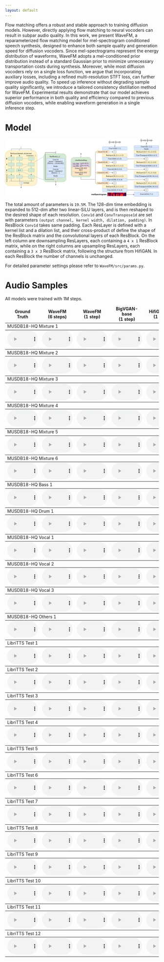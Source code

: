 ```yaml
---
layout: default
---
```


Flow matching offers a robust and stable approach to training diffusion models. However, directly applying flow matching to neural vocoders can result in subpar audio quality. In this work, we present WaveFM, a reparameterized flow matching model for mel-spectrogram conditioned speech synthesis, designed to enhance both sample quality and generation speed for diffusion vocoders. Since mel-spectrograms represent the energy distribution of waveforms, WaveFM adopts a mel-conditioned prior distribution instead of a standard Gaussian prior to minimize unnecessary transportation costs during synthesis. Moreover, while most diffusion vocoders rely on a single loss function, we argue that incorporating auxiliary losses, including a refined multi-resolution STFT loss, can further improve audio quality. To speed up inference without degrading sample quality significantly, we introduce a tailored consistency distillation method for WaveFM. Experimental results demonstrate that our model achieves superior performance in both quality and efficiency compared to previous diffusion vocoders, while enabling waveform generation in a single inference step.

# Model

![Model](./model.png)

The total amount of parameters is `19.5M`. The 128-dim time embedding is expanded to 512-dim after two linear-SiLU layers, and is then reshaped to the desired shape of each resolution. `Conv1d` and `ConvTranspose1d` are set with parameters `(output channel, kernel width, dilation, padding)`. In ResBlock `Conv1d` takes same padding. Each ResLayer is defined with a kernel list and a dilation list, and their cross-product of define the shape of the ResBlock matrix and the convolutional layers of each ResBlock. On the left column are downsampling ResLayers, each containing a `4 x 1` ResBlock matrix, while on the right columns are upsampling ResLayers, each containing a `3 x 3` ResBlock matrix, following the structure from HifiGAN. In each ResBlock the number of channels is unchanged.

For detailed parameter settings please refer to `WaveFM/src/params.py`.

# Audio Samples
 All models were trained with 1M steps. 
<table><thead><tr><td align="center"><b>Ground</b><br><b>Truth</b></td>
<td align="center"><b>WaveFM</b><br><b>(6 steps)</b></td>
<td align="center"><b>WaveFM</b><br><b>(1 step)</b></td>
<td align="center"><b>BigVGAN-base</b><br><b>(1 step)</b></td>
<td align="center"><b>HifiGAN-V1</b><br><b>(1 step)</b></td>
<td align="center"><b>DiffWave</b><br><b>(6 steps)</b></td>
<td align="center"><b>PriorGrad</b><br><b>(6 steps)</b></td>
<td align="center"><b>FreGrad</b><br><b>(6 steps)</b></td>
<td align="center"><b>FastDiff</b><br><b>(6 steps)</b></td></tr></thead><tbody>
<tbody><tr><td colspan="9">MUSDB18-HQ Mixture 1</td></tr></tbody><tbody><tr>
<td align="center"><audio id="player" controls="" style="width:100px;" preload="auto"><source src="audio\Ground_Truth\Actions_-_South_Of_The_Water.wav"></audio></td>
<td align="center"><audio id="player" controls="" style="width:100px;" preload="auto"><source src="audio\WaveFM_(6_steps)\Actions_-_South_Of_The_Water.wav"></audio></td>
<td align="center"><audio id="player" controls="" style="width:100px;" preload="auto"><source src="audio\WaveFM_(1_step)\Actions_-_South_Of_The_Water.wav"></audio></td>
<td align="center"><audio id="player" controls="" style="width:100px;" preload="auto"><source src="audio\BigVGAN-base_(1_step)\Actions_-_South_Of_The_Water.wav"></audio></td>
<td align="center"><audio id="player" controls="" style="width:100px;" preload="auto"><source src="audio\HifiGAN-V1_(1_step)\Actions_-_South_Of_The_Water.wav"></audio></td>
<td align="center"><audio id="player" controls="" style="width:100px;" preload="auto"><source src="audio\DiffWave_(6_steps)\Actions_-_South_Of_The_Water.wav"></audio></td>
<td align="center"><audio id="player" controls="" style="width:100px;" preload="auto"><source src="audio\PriorGrad_(6_steps)\Actions_-_South_Of_The_Water.wav"></audio></td>
<td align="center"><audio id="player" controls="" style="width:100px;" preload="auto"><source src="audio\FreGrad_(6_steps)\Actions_-_South_Of_The_Water.wav"></audio></td>
<td align="center"><audio id="player" controls="" style="width:100px;" preload="auto"><source src="audio\FastDiff_(6_steps)\Actions_-_South_Of_The_Water.wav"></audio></td>
</tr></tbody><tbody><tr><td colspan="9">MUSDB18-HQ Mixture 2</td></tr></tbody><tbody><tr>
<td align="center"><audio id="player" controls="" style="width:100px;" preload="auto"><source src="audio\Ground_Truth\Enda_Reilly_-_Cur_An_Long_Ag_Seol.wav"></audio></td>
<td align="center"><audio id="player" controls="" style="width:100px;" preload="auto"><source src="audio\WaveFM_(6_steps)\Enda_Reilly_-_Cur_An_Long_Ag_Seol.wav"></audio></td>
<td align="center"><audio id="player" controls="" style="width:100px;" preload="auto"><source src="audio\WaveFM_(1_step)\Enda_Reilly_-_Cur_An_Long_Ag_Seol.wav"></audio></td>
<td align="center"><audio id="player" controls="" style="width:100px;" preload="auto"><source src="audio\BigVGAN-base_(1_step)\Enda_Reilly_-_Cur_An_Long_Ag_Seol.wav"></audio></td>
<td align="center"><audio id="player" controls="" style="width:100px;" preload="auto"><source src="audio\HifiGAN-V1_(1_step)\Enda_Reilly_-_Cur_An_Long_Ag_Seol.wav"></audio></td>
<td align="center"><audio id="player" controls="" style="width:100px;" preload="auto"><source src="audio\DiffWave_(6_steps)\Enda_Reilly_-_Cur_An_Long_Ag_Seol.wav"></audio></td>
<td align="center"><audio id="player" controls="" style="width:100px;" preload="auto"><source src="audio\PriorGrad_(6_steps)\Enda_Reilly_-_Cur_An_Long_Ag_Seol.wav"></audio></td>
<td align="center"><audio id="player" controls="" style="width:100px;" preload="auto"><source src="audio\FreGrad_(6_steps)\Enda_Reilly_-_Cur_An_Long_Ag_Seol.wav"></audio></td>
<td align="center"><audio id="player" controls="" style="width:100px;" preload="auto"><source src="audio\FastDiff_(6_steps)\Enda_Reilly_-_Cur_An_Long_Ag_Seol.wav"></audio></td>
</tr></tbody><tbody><tr><td colspan="9">MUSDB18-HQ Mixture 3</td></tr></tbody><tbody><tr>
<td align="center"><audio id="player" controls="" style="width:100px;" preload="auto"><source src="audio\Ground_Truth\James_May_-_If_You_Say.wav"></audio></td>
<td align="center"><audio id="player" controls="" style="width:100px;" preload="auto"><source src="audio\WaveFM_(6_steps)\James_May_-_If_You_Say.wav"></audio></td>
<td align="center"><audio id="player" controls="" style="width:100px;" preload="auto"><source src="audio\WaveFM_(1_step)\James_May_-_If_You_Say.wav"></audio></td>
<td align="center"><audio id="player" controls="" style="width:100px;" preload="auto"><source src="audio\BigVGAN-base_(1_step)\James_May_-_If_You_Say.wav"></audio></td>
<td align="center"><audio id="player" controls="" style="width:100px;" preload="auto"><source src="audio\HifiGAN-V1_(1_step)\James_May_-_If_You_Say.wav"></audio></td>
<td align="center"><audio id="player" controls="" style="width:100px;" preload="auto"><source src="audio\DiffWave_(6_steps)\James_May_-_If_You_Say.wav"></audio></td>
<td align="center"><audio id="player" controls="" style="width:100px;" preload="auto"><source src="audio\PriorGrad_(6_steps)\James_May_-_If_You_Say.wav"></audio></td>
<td align="center"><audio id="player" controls="" style="width:100px;" preload="auto"><source src="audio\FreGrad_(6_steps)\James_May_-_If_You_Say.wav"></audio></td>
<td align="center"><audio id="player" controls="" style="width:100px;" preload="auto"><source src="audio\FastDiff_(6_steps)\James_May_-_If_You_Say.wav"></audio></td>
</tr></tbody><tbody><tr><td colspan="9">MUSDB18-HQ Mixture 4</td></tr></tbody><tbody><tr>
<td align="center"><audio id="player" controls="" style="width:100px;" preload="auto"><source src="audio\Ground_Truth\Mu_-_Too_Bright.wav"></audio></td>
<td align="center"><audio id="player" controls="" style="width:100px;" preload="auto"><source src="audio\WaveFM_(6_steps)\Mu_-_Too_Bright.wav"></audio></td>
<td align="center"><audio id="player" controls="" style="width:100px;" preload="auto"><source src="audio\WaveFM_(1_step)\Mu_-_Too_Bright.wav"></audio></td>
<td align="center"><audio id="player" controls="" style="width:100px;" preload="auto"><source src="audio\BigVGAN-base_(1_step)\Mu_-_Too_Bright.wav"></audio></td>
<td align="center"><audio id="player" controls="" style="width:100px;" preload="auto"><source src="audio\HifiGAN-V1_(1_step)\Mu_-_Too_Bright.wav"></audio></td>
<td align="center"><audio id="player" controls="" style="width:100px;" preload="auto"><source src="audio\DiffWave_(6_steps)\Mu_-_Too_Bright.wav"></audio></td>
<td align="center"><audio id="player" controls="" style="width:100px;" preload="auto"><source src="audio\PriorGrad_(6_steps)\Mu_-_Too_Bright.wav"></audio></td>
<td align="center"><audio id="player" controls="" style="width:100px;" preload="auto"><source src="audio\FreGrad_(6_steps)\Mu_-_Too_Bright.wav"></audio></td>
<td align="center"><audio id="player" controls="" style="width:100px;" preload="auto"><source src="audio\FastDiff_(6_steps)\Mu_-_Too_Bright.wav"></audio></td>
</tr></tbody><tbody><tr><td colspan="9">MUSDB18-HQ Mixture 5</td></tr></tbody><tbody><tr>
<td align="center"><audio id="player" controls="" style="width:100px;" preload="auto"><source src="audio\Ground_Truth\Skelpolu_-_Resurrection.wav"></audio></td>
<td align="center"><audio id="player" controls="" style="width:100px;" preload="auto"><source src="audio\WaveFM_(6_steps)\Skelpolu_-_Resurrection.wav"></audio></td>
<td align="center"><audio id="player" controls="" style="width:100px;" preload="auto"><source src="audio\WaveFM_(1_step)\Skelpolu_-_Resurrection.wav"></audio></td>
<td align="center"><audio id="player" controls="" style="width:100px;" preload="auto"><source src="audio\BigVGAN-base_(1_step)\Skelpolu_-_Resurrection.wav"></audio></td>
<td align="center"><audio id="player" controls="" style="width:100px;" preload="auto"><source src="audio\HifiGAN-V1_(1_step)\Skelpolu_-_Resurrection.wav"></audio></td>
<td align="center"><audio id="player" controls="" style="width:100px;" preload="auto"><source src="audio\DiffWave_(6_steps)\Skelpolu_-_Resurrection.wav"></audio></td>
<td align="center"><audio id="player" controls="" style="width:100px;" preload="auto"><source src="audio\PriorGrad_(6_steps)\Skelpolu_-_Resurrection.wav"></audio></td>
<td align="center"><audio id="player" controls="" style="width:100px;" preload="auto"><source src="audio\FreGrad_(6_steps)\Skelpolu_-_Resurrection.wav"></audio></td>
<td align="center"><audio id="player" controls="" style="width:100px;" preload="auto"><source src="audio\FastDiff_(6_steps)\Skelpolu_-_Resurrection.wav"></audio></td>
</tr></tbody><tbody><tr><td colspan="9">MUSDB18-HQ Mixture 6</td></tr></tbody><tbody><tr>
<td align="center"><audio id="player" controls="" style="width:100px;" preload="auto"><source src="audio\Ground_Truth\Young_Griffo_-_Facade.wav"></audio></td>
<td align="center"><audio id="player" controls="" style="width:100px;" preload="auto"><source src="audio\WaveFM_(6_steps)\Young_Griffo_-_Facade.wav"></audio></td>
<td align="center"><audio id="player" controls="" style="width:100px;" preload="auto"><source src="audio\WaveFM_(1_step)\Young_Griffo_-_Facade.wav"></audio></td>
<td align="center"><audio id="player" controls="" style="width:100px;" preload="auto"><source src="audio\BigVGAN-base_(1_step)\Young_Griffo_-_Facade.wav"></audio></td>
<td align="center"><audio id="player" controls="" style="width:100px;" preload="auto"><source src="audio\HifiGAN-V1_(1_step)\Young_Griffo_-_Facade.wav"></audio></td>
<td align="center"><audio id="player" controls="" style="width:100px;" preload="auto"><source src="audio\DiffWave_(6_steps)\Young_Griffo_-_Facade.wav"></audio></td>
<td align="center"><audio id="player" controls="" style="width:100px;" preload="auto"><source src="audio\PriorGrad_(6_steps)\Young_Griffo_-_Facade.wav"></audio></td>
<td align="center"><audio id="player" controls="" style="width:100px;" preload="auto"><source src="audio\FreGrad_(6_steps)\Young_Griffo_-_Facade.wav"></audio></td>
<td align="center"><audio id="player" controls="" style="width:100px;" preload="auto"><source src="audio\FastDiff_(6_steps)\Young_Griffo_-_Facade.wav"></audio></td>
</tr></tbody><tbody><tr><td colspan="9">MUSDB18-HQ Bass 1</td></tr></tbody><tbody><tr>
<td align="center"><audio id="player" controls="" style="width:100px;" preload="auto"><source src="audio\Ground_Truth\Actions_-_Devil's_Words.wav"></audio></td>
<td align="center"><audio id="player" controls="" style="width:100px;" preload="auto"><source src="audio\WaveFM_(6_steps)\Actions_-_Devil's_Words.wav"></audio></td>
<td align="center"><audio id="player" controls="" style="width:100px;" preload="auto"><source src="audio\WaveFM_(1_step)\Actions_-_Devil's_Words.wav"></audio></td>
<td align="center"><audio id="player" controls="" style="width:100px;" preload="auto"><source src="audio\BigVGAN-base_(1_step)\Actions_-_Devil's_Words.wav"></audio></td>
<td align="center"><audio id="player" controls="" style="width:100px;" preload="auto"><source src="audio\HifiGAN-V1_(1_step)\Actions_-_Devil's_Words.wav"></audio></td>
<td align="center"><audio id="player" controls="" style="width:100px;" preload="auto"><source src="audio\DiffWave_(6_steps)\Actions_-_Devil's_Words.wav"></audio></td>
<td align="center"><audio id="player" controls="" style="width:100px;" preload="auto"><source src="audio\PriorGrad_(6_steps)\Actions_-_Devil's_Words.wav"></audio></td>
<td align="center"><audio id="player" controls="" style="width:100px;" preload="auto"><source src="audio\FreGrad_(6_steps)\Actions_-_Devil's_Words.wav"></audio></td>
<td align="center"><audio id="player" controls="" style="width:100px;" preload="auto"><source src="audio\FastDiff_(6_steps)\Actions_-_Devil's_Words.wav"></audio></td>
</tr></tbody><tbody><tr><td colspan="9">MUSDB18-HQ Drum 1</td></tr></tbody><tbody><tr>
<td align="center"><audio id="player" controls="" style="width:100px;" preload="auto"><source src="audio\Ground_Truth\Leaf_-_Summerghost.wav"></audio></td>
<td align="center"><audio id="player" controls="" style="width:100px;" preload="auto"><source src="audio\WaveFM_(6_steps)\Leaf_-_Summerghost.wav"></audio></td>
<td align="center"><audio id="player" controls="" style="width:100px;" preload="auto"><source src="audio\WaveFM_(1_step)\Leaf_-_Summerghost.wav"></audio></td>
<td align="center"><audio id="player" controls="" style="width:100px;" preload="auto"><source src="audio\BigVGAN-base_(1_step)\Leaf_-_Summerghost.wav"></audio></td>
<td align="center"><audio id="player" controls="" style="width:100px;" preload="auto"><source src="audio\HifiGAN-V1_(1_step)\Leaf_-_Summerghost.wav"></audio></td>
<td align="center"><audio id="player" controls="" style="width:100px;" preload="auto"><source src="audio\DiffWave_(6_steps)\Leaf_-_Summerghost.wav"></audio></td>
<td align="center"><audio id="player" controls="" style="width:100px;" preload="auto"><source src="audio\PriorGrad_(6_steps)\Leaf_-_Summerghost.wav"></audio></td>
<td align="center"><audio id="player" controls="" style="width:100px;" preload="auto"><source src="audio\FreGrad_(6_steps)\Leaf_-_Summerghost.wav"></audio></td>
<td align="center"><audio id="player" controls="" style="width:100px;" preload="auto"><source src="audio\FastDiff_(6_steps)\Leaf_-_Summerghost.wav"></audio></td>
</tr></tbody><tbody><tr><td colspan="9">MUSDB18-HQ Vocal 1</td></tr></tbody><tbody><tr>
<td align="center"><audio id="player" controls="" style="width:100px;" preload="auto"><source src="audio\Ground_Truth\Flags_-_54.wav"></audio></td>
<td align="center"><audio id="player" controls="" style="width:100px;" preload="auto"><source src="audio\WaveFM_(6_steps)\Flags_-_54.wav"></audio></td>
<td align="center"><audio id="player" controls="" style="width:100px;" preload="auto"><source src="audio\WaveFM_(1_step)\Flags_-_54.wav"></audio></td>
<td align="center"><audio id="player" controls="" style="width:100px;" preload="auto"><source src="audio\BigVGAN-base_(1_step)\Flags_-_54.wav"></audio></td>
<td align="center"><audio id="player" controls="" style="width:100px;" preload="auto"><source src="audio\HifiGAN-V1_(1_step)\Flags_-_54.wav"></audio></td>
<td align="center"><audio id="player" controls="" style="width:100px;" preload="auto"><source src="audio\DiffWave_(6_steps)\Flags_-_54.wav"></audio></td>
<td align="center"><audio id="player" controls="" style="width:100px;" preload="auto"><source src="audio\PriorGrad_(6_steps)\Flags_-_54.wav"></audio></td>
<td align="center"><audio id="player" controls="" style="width:100px;" preload="auto"><source src="audio\FreGrad_(6_steps)\Flags_-_54.wav"></audio></td>
<td align="center"><audio id="player" controls="" style="width:100px;" preload="auto"><source src="audio\FastDiff_(6_steps)\Flags_-_54.wav"></audio></td>
</tr></tbody><tbody><tr><td colspan="9">MUSDB18-HQ Vocal 2</td></tr></tbody><tbody><tr>
<td align="center"><audio id="player" controls="" style="width:100px;" preload="auto"><source src="audio\Ground_Truth\The_Wrong'Uns_-_Rothko.wav"></audio></td>
<td align="center"><audio id="player" controls="" style="width:100px;" preload="auto"><source src="audio\WaveFM_(6_steps)\The_Wrong'Uns_-_Rothko.wav"></audio></td>
<td align="center"><audio id="player" controls="" style="width:100px;" preload="auto"><source src="audio\WaveFM_(1_step)\The_Wrong'Uns_-_Rothko.wav"></audio></td>
<td align="center"><audio id="player" controls="" style="width:100px;" preload="auto"><source src="audio\BigVGAN-base_(1_step)\The_Wrong'Uns_-_Rothko.wav"></audio></td>
<td align="center"><audio id="player" controls="" style="width:100px;" preload="auto"><source src="audio\HifiGAN-V1_(1_step)\The_Wrong'Uns_-_Rothko.wav"></audio></td>
<td align="center"><audio id="player" controls="" style="width:100px;" preload="auto"><source src="audio\DiffWave_(6_steps)\The_Wrong'Uns_-_Rothko.wav"></audio></td>
<td align="center"><audio id="player" controls="" style="width:100px;" preload="auto"><source src="audio\PriorGrad_(6_steps)\The_Wrong'Uns_-_Rothko.wav"></audio></td>
<td align="center"><audio id="player" controls="" style="width:100px;" preload="auto"><source src="audio\FreGrad_(6_steps)\The_Wrong'Uns_-_Rothko.wav"></audio></td>
<td align="center"><audio id="player" controls="" style="width:100px;" preload="auto"><source src="audio\FastDiff_(6_steps)\The_Wrong'Uns_-_Rothko.wav"></audio></td>
</tr></tbody><tbody><tr><td colspan="9">MUSDB18-HQ Vocal 3</td></tr></tbody><tbody><tr>
<td align="center"><audio id="player" controls="" style="width:100px;" preload="auto"><source src="audio\Ground_Truth\Bill_Chudziak_-_Children_Of_No-one.wav"></audio></td>
<td align="center"><audio id="player" controls="" style="width:100px;" preload="auto"><source src="audio\WaveFM_(6_steps)\Bill_Chudziak_-_Children_Of_No-one.wav"></audio></td>
<td align="center"><audio id="player" controls="" style="width:100px;" preload="auto"><source src="audio\WaveFM_(1_step)\Bill_Chudziak_-_Children_Of_No-one.wav"></audio></td>
<td align="center"><audio id="player" controls="" style="width:100px;" preload="auto"><source src="audio\BigVGAN-base_(1_step)\Bill_Chudziak_-_Children_Of_No-one.wav"></audio></td>
<td align="center"><audio id="player" controls="" style="width:100px;" preload="auto"><source src="audio\HifiGAN-V1_(1_step)\Bill_Chudziak_-_Children_Of_No-one.wav"></audio></td>
<td align="center"><audio id="player" controls="" style="width:100px;" preload="auto"><source src="audio\DiffWave_(6_steps)\Bill_Chudziak_-_Children_Of_No-one.wav"></audio></td>
<td align="center"><audio id="player" controls="" style="width:100px;" preload="auto"><source src="audio\PriorGrad_(6_steps)\Bill_Chudziak_-_Children_Of_No-one.wav"></audio></td>
<td align="center"><audio id="player" controls="" style="width:100px;" preload="auto"><source src="audio\FreGrad_(6_steps)\Bill_Chudziak_-_Children_Of_No-one.wav"></audio></td>
<td align="center"><audio id="player" controls="" style="width:100px;" preload="auto"><source src="audio\FastDiff_(6_steps)\Bill_Chudziak_-_Children_Of_No-one.wav"></audio></td>
</tr></tbody><tbody><tr><td colspan="9">MUSDB18-HQ Others 1</td></tr></tbody><tbody><tr>
<td align="center"><audio id="player" controls="" style="width:100px;" preload="auto"><source src="audio\Ground_Truth\Fergessen_-_Nos_Palpitants.wav"></audio></td>
<td align="center"><audio id="player" controls="" style="width:100px;" preload="auto"><source src="audio\WaveFM_(6_steps)\Fergessen_-_Nos_Palpitants.wav"></audio></td>
<td align="center"><audio id="player" controls="" style="width:100px;" preload="auto"><source src="audio\WaveFM_(1_step)\Fergessen_-_Nos_Palpitants.wav"></audio></td>
<td align="center"><audio id="player" controls="" style="width:100px;" preload="auto"><source src="audio\BigVGAN-base_(1_step)\Fergessen_-_Nos_Palpitants.wav"></audio></td>
<td align="center"><audio id="player" controls="" style="width:100px;" preload="auto"><source src="audio\HifiGAN-V1_(1_step)\Fergessen_-_Nos_Palpitants.wav"></audio></td>
<td align="center"><audio id="player" controls="" style="width:100px;" preload="auto"><source src="audio\DiffWave_(6_steps)\Fergessen_-_Nos_Palpitants.wav"></audio></td>
<td align="center"><audio id="player" controls="" style="width:100px;" preload="auto"><source src="audio\PriorGrad_(6_steps)\Fergessen_-_Nos_Palpitants.wav"></audio></td>
<td align="center"><audio id="player" controls="" style="width:100px;" preload="auto"><source src="audio\FreGrad_(6_steps)\Fergessen_-_Nos_Palpitants.wav"></audio></td>
<td align="center"><audio id="player" controls="" style="width:100px;" preload="auto"><source src="audio\FastDiff_(6_steps)\Fergessen_-_Nos_Palpitants.wav"></audio></td>
</tr></tbody><tbody><tr><td colspan="9">LibriTTS Test 1</td></tr></tbody><tbody><tr>
<td align="center"><audio id="player" controls="" style="width:100px;" preload="auto"><source src="audio\Ground_Truth\84_121123_000015_000000.wav"></audio></td>
<td align="center"><audio id="player" controls="" style="width:100px;" preload="auto"><source src="audio\WaveFM_(6_steps)\84_121123_000015_000000.wav"></audio></td>
<td align="center"><audio id="player" controls="" style="width:100px;" preload="auto"><source src="audio\WaveFM_(1_step)\84_121123_000015_000000.wav"></audio></td>
<td align="center"><audio id="player" controls="" style="width:100px;" preload="auto"><source src="audio\BigVGAN-base_(1_step)\84_121123_000015_000000.wav"></audio></td>
<td align="center"><audio id="player" controls="" style="width:100px;" preload="auto"><source src="audio\HifiGAN-V1_(1_step)\84_121123_000015_000000.wav"></audio></td>
<td align="center"><audio id="player" controls="" style="width:100px;" preload="auto"><source src="audio\DiffWave_(6_steps)\84_121123_000015_000000.wav"></audio></td>
<td align="center"><audio id="player" controls="" style="width:100px;" preload="auto"><source src="audio\PriorGrad_(6_steps)\84_121123_000015_000000.wav"></audio></td>
<td align="center"><audio id="player" controls="" style="width:100px;" preload="auto"><source src="audio\FreGrad_(6_steps)\84_121123_000015_000000.wav"></audio></td>
<td align="center"><audio id="player" controls="" style="width:100px;" preload="auto"><source src="audio\FastDiff_(6_steps)\84_121123_000015_000000.wav"></audio></td>
</tr></tbody><tbody><tr><td colspan="9">LibriTTS Test 2</td></tr></tbody><tbody><tr>
<td align="center"><audio id="player" controls="" style="width:100px;" preload="auto"><source src="audio\Ground_Truth\1188_133604_000018_000000.wav"></audio></td>
<td align="center"><audio id="player" controls="" style="width:100px;" preload="auto"><source src="audio\WaveFM_(6_steps)\1188_133604_000018_000000.wav"></audio></td>
<td align="center"><audio id="player" controls="" style="width:100px;" preload="auto"><source src="audio\WaveFM_(1_step)\1188_133604_000018_000000.wav"></audio></td>
<td align="center"><audio id="player" controls="" style="width:100px;" preload="auto"><source src="audio\BigVGAN-base_(1_step)\1188_133604_000018_000000.wav"></audio></td>
<td align="center"><audio id="player" controls="" style="width:100px;" preload="auto"><source src="audio\HifiGAN-V1_(1_step)\1188_133604_000018_000000.wav"></audio></td>
<td align="center"><audio id="player" controls="" style="width:100px;" preload="auto"><source src="audio\DiffWave_(6_steps)\1188_133604_000018_000000.wav"></audio></td>
<td align="center"><audio id="player" controls="" style="width:100px;" preload="auto"><source src="audio\PriorGrad_(6_steps)\1188_133604_000018_000000.wav"></audio></td>
<td align="center"><audio id="player" controls="" style="width:100px;" preload="auto"><source src="audio\FreGrad_(6_steps)\1188_133604_000018_000000.wav"></audio></td>
<td align="center"><audio id="player" controls="" style="width:100px;" preload="auto"><source src="audio\FastDiff_(6_steps)\1188_133604_000018_000000.wav"></audio></td>
</tr></tbody><tbody><tr><td colspan="9">LibriTTS Test 3</td></tr></tbody><tbody><tr>
<td align="center"><audio id="player" controls="" style="width:100px;" preload="auto"><source src="audio\Ground_Truth\1272_135031_000054_000000.wav"></audio></td>
<td align="center"><audio id="player" controls="" style="width:100px;" preload="auto"><source src="audio\WaveFM_(6_steps)\1272_135031_000054_000000.wav"></audio></td>
<td align="center"><audio id="player" controls="" style="width:100px;" preload="auto"><source src="audio\WaveFM_(1_step)\1272_135031_000054_000000.wav"></audio></td>
<td align="center"><audio id="player" controls="" style="width:100px;" preload="auto"><source src="audio\BigVGAN-base_(1_step)\1272_135031_000054_000000.wav"></audio></td>
<td align="center"><audio id="player" controls="" style="width:100px;" preload="auto"><source src="audio\HifiGAN-V1_(1_step)\1272_135031_000054_000000.wav"></audio></td>
<td align="center"><audio id="player" controls="" style="width:100px;" preload="auto"><source src="audio\DiffWave_(6_steps)\1272_135031_000054_000000.wav"></audio></td>
<td align="center"><audio id="player" controls="" style="width:100px;" preload="auto"><source src="audio\PriorGrad_(6_steps)\1272_135031_000054_000000.wav"></audio></td>
<td align="center"><audio id="player" controls="" style="width:100px;" preload="auto"><source src="audio\FreGrad_(6_steps)\1272_135031_000054_000000.wav"></audio></td>
<td align="center"><audio id="player" controls="" style="width:100px;" preload="auto"><source src="audio\FastDiff_(6_steps)\1272_135031_000054_000000.wav"></audio></td>
</tr></tbody><tbody><tr><td colspan="9">LibriTTS Test 4</td></tr></tbody><tbody><tr>
<td align="center"><audio id="player" controls="" style="width:100px;" preload="auto"><source src="audio\Ground_Truth\2277_149896_000023_000001.wav"></audio></td>
<td align="center"><audio id="player" controls="" style="width:100px;" preload="auto"><source src="audio\WaveFM_(6_steps)\2277_149896_000023_000001.wav"></audio></td>
<td align="center"><audio id="player" controls="" style="width:100px;" preload="auto"><source src="audio\WaveFM_(1_step)\2277_149896_000023_000001.wav"></audio></td>
<td align="center"><audio id="player" controls="" style="width:100px;" preload="auto"><source src="audio\BigVGAN-base_(1_step)\2277_149896_000023_000001.wav"></audio></td>
<td align="center"><audio id="player" controls="" style="width:100px;" preload="auto"><source src="audio\HifiGAN-V1_(1_step)\2277_149896_000023_000001.wav"></audio></td>
<td align="center"><audio id="player" controls="" style="width:100px;" preload="auto"><source src="audio\DiffWave_(6_steps)\2277_149896_000023_000001.wav"></audio></td>
<td align="center"><audio id="player" controls="" style="width:100px;" preload="auto"><source src="audio\PriorGrad_(6_steps)\2277_149896_000023_000001.wav"></audio></td>
<td align="center"><audio id="player" controls="" style="width:100px;" preload="auto"><source src="audio\FreGrad_(6_steps)\2277_149896_000023_000001.wav"></audio></td>
<td align="center"><audio id="player" controls="" style="width:100px;" preload="auto"><source src="audio\FastDiff_(6_steps)\2277_149896_000023_000001.wav"></audio></td>
</tr></tbody><tbody><tr><td colspan="9">LibriTTS Test 5</td></tr></tbody><tbody><tr>
<td align="center"><audio id="player" controls="" style="width:100px;" preload="auto"><source src="audio\Ground_Truth\3538_163624_000015_000000.wav"></audio></td>
<td align="center"><audio id="player" controls="" style="width:100px;" preload="auto"><source src="audio\WaveFM_(6_steps)\3538_163624_000015_000000.wav"></audio></td>
<td align="center"><audio id="player" controls="" style="width:100px;" preload="auto"><source src="audio\WaveFM_(1_step)\3538_163624_000015_000000.wav"></audio></td>
<td align="center"><audio id="player" controls="" style="width:100px;" preload="auto"><source src="audio\BigVGAN-base_(1_step)\3538_163624_000015_000000.wav"></audio></td>
<td align="center"><audio id="player" controls="" style="width:100px;" preload="auto"><source src="audio\HifiGAN-V1_(1_step)\3538_163624_000015_000000.wav"></audio></td>
<td align="center"><audio id="player" controls="" style="width:100px;" preload="auto"><source src="audio\DiffWave_(6_steps)\3538_163624_000015_000000.wav"></audio></td>
<td align="center"><audio id="player" controls="" style="width:100px;" preload="auto"><source src="audio\PriorGrad_(6_steps)\3538_163624_000015_000000.wav"></audio></td>
<td align="center"><audio id="player" controls="" style="width:100px;" preload="auto"><source src="audio\FreGrad_(6_steps)\3538_163624_000015_000000.wav"></audio></td>
<td align="center"><audio id="player" controls="" style="width:100px;" preload="auto"><source src="audio\FastDiff_(6_steps)\3538_163624_000015_000000.wav"></audio></td>
</tr></tbody><tbody><tr><td colspan="9">LibriTTS Test 6</td></tr></tbody><tbody><tr>
<td align="center"><audio id="player" controls="" style="width:100px;" preload="auto"><source src="audio\Ground_Truth\3752_4944_000062_000000.wav"></audio></td>
<td align="center"><audio id="player" controls="" style="width:100px;" preload="auto"><source src="audio\WaveFM_(6_steps)\3752_4944_000062_000000.wav"></audio></td>
<td align="center"><audio id="player" controls="" style="width:100px;" preload="auto"><source src="audio\WaveFM_(1_step)\3752_4944_000062_000000.wav"></audio></td>
<td align="center"><audio id="player" controls="" style="width:100px;" preload="auto"><source src="audio\BigVGAN-base_(1_step)\3752_4944_000062_000000.wav"></audio></td>
<td align="center"><audio id="player" controls="" style="width:100px;" preload="auto"><source src="audio\HifiGAN-V1_(1_step)\3752_4944_000062_000000.wav"></audio></td>
<td align="center"><audio id="player" controls="" style="width:100px;" preload="auto"><source src="audio\DiffWave_(6_steps)\3752_4944_000062_000000.wav"></audio></td>
<td align="center"><audio id="player" controls="" style="width:100px;" preload="auto"><source src="audio\PriorGrad_(6_steps)\3752_4944_000062_000000.wav"></audio></td>
<td align="center"><audio id="player" controls="" style="width:100px;" preload="auto"><source src="audio\FreGrad_(6_steps)\3752_4944_000062_000000.wav"></audio></td>
<td align="center"><audio id="player" controls="" style="width:100px;" preload="auto"><source src="audio\FastDiff_(6_steps)\3752_4944_000062_000000.wav"></audio></td>
</tr></tbody><tbody><tr><td colspan="9">LibriTTS Test 7</td></tr></tbody><tbody><tr>
<td align="center"><audio id="player" controls="" style="width:100px;" preload="auto"><source src="audio\Ground_Truth\4294_32859_000015_000002.wav"></audio></td>
<td align="center"><audio id="player" controls="" style="width:100px;" preload="auto"><source src="audio\WaveFM_(6_steps)\4294_32859_000015_000002.wav"></audio></td>
<td align="center"><audio id="player" controls="" style="width:100px;" preload="auto"><source src="audio\WaveFM_(1_step)\4294_32859_000015_000002.wav"></audio></td>
<td align="center"><audio id="player" controls="" style="width:100px;" preload="auto"><source src="audio\BigVGAN-base_(1_step)\4294_32859_000015_000002.wav"></audio></td>
<td align="center"><audio id="player" controls="" style="width:100px;" preload="auto"><source src="audio\HifiGAN-V1_(1_step)\4294_32859_000015_000002.wav"></audio></td>
<td align="center"><audio id="player" controls="" style="width:100px;" preload="auto"><source src="audio\DiffWave_(6_steps)\4294_32859_000015_000002.wav"></audio></td>
<td align="center"><audio id="player" controls="" style="width:100px;" preload="auto"><source src="audio\PriorGrad_(6_steps)\4294_32859_000015_000002.wav"></audio></td>
<td align="center"><audio id="player" controls="" style="width:100px;" preload="auto"><source src="audio\FreGrad_(6_steps)\4294_32859_000015_000002.wav"></audio></td>
<td align="center"><audio id="player" controls="" style="width:100px;" preload="auto"><source src="audio\FastDiff_(6_steps)\4294_32859_000015_000002.wav"></audio></td>
</tr></tbody><tbody><tr><td colspan="9">LibriTTS Test 8</td></tr></tbody><tbody><tr>
<td align="center"><audio id="player" controls="" style="width:100px;" preload="auto"><source src="audio\Ground_Truth\4446_2273_000025_000000.wav"></audio></td>
<td align="center"><audio id="player" controls="" style="width:100px;" preload="auto"><source src="audio\WaveFM_(6_steps)\4446_2273_000025_000000.wav"></audio></td>
<td align="center"><audio id="player" controls="" style="width:100px;" preload="auto"><source src="audio\WaveFM_(1_step)\4446_2273_000025_000000.wav"></audio></td>
<td align="center"><audio id="player" controls="" style="width:100px;" preload="auto"><source src="audio\BigVGAN-base_(1_step)\4446_2273_000025_000000.wav"></audio></td>
<td align="center"><audio id="player" controls="" style="width:100px;" preload="auto"><source src="audio\HifiGAN-V1_(1_step)\4446_2273_000025_000000.wav"></audio></td>
<td align="center"><audio id="player" controls="" style="width:100px;" preload="auto"><source src="audio\DiffWave_(6_steps)\4446_2273_000025_000000.wav"></audio></td>
<td align="center"><audio id="player" controls="" style="width:100px;" preload="auto"><source src="audio\PriorGrad_(6_steps)\4446_2273_000025_000000.wav"></audio></td>
<td align="center"><audio id="player" controls="" style="width:100px;" preload="auto"><source src="audio\FreGrad_(6_steps)\4446_2273_000025_000000.wav"></audio></td>
<td align="center"><audio id="player" controls="" style="width:100px;" preload="auto"><source src="audio\FastDiff_(6_steps)\4446_2273_000025_000000.wav"></audio></td>
</tr></tbody><tbody><tr><td colspan="9">LibriTTS Test 9</td></tr></tbody><tbody><tr>
<td align="center"><audio id="player" controls="" style="width:100px;" preload="auto"><source src="audio\Ground_Truth\5338_284437_000037_000001.wav"></audio></td>
<td align="center"><audio id="player" controls="" style="width:100px;" preload="auto"><source src="audio\WaveFM_(6_steps)\5338_284437_000037_000001.wav"></audio></td>
<td align="center"><audio id="player" controls="" style="width:100px;" preload="auto"><source src="audio\WaveFM_(1_step)\5338_284437_000037_000001.wav"></audio></td>
<td align="center"><audio id="player" controls="" style="width:100px;" preload="auto"><source src="audio\BigVGAN-base_(1_step)\5338_284437_000037_000001.wav"></audio></td>
<td align="center"><audio id="player" controls="" style="width:100px;" preload="auto"><source src="audio\HifiGAN-V1_(1_step)\5338_284437_000037_000001.wav"></audio></td>
<td align="center"><audio id="player" controls="" style="width:100px;" preload="auto"><source src="audio\DiffWave_(6_steps)\5338_284437_000037_000001.wav"></audio></td>
<td align="center"><audio id="player" controls="" style="width:100px;" preload="auto"><source src="audio\PriorGrad_(6_steps)\5338_284437_000037_000001.wav"></audio></td>
<td align="center"><audio id="player" controls="" style="width:100px;" preload="auto"><source src="audio\FreGrad_(6_steps)\5338_284437_000037_000001.wav"></audio></td>
<td align="center"><audio id="player" controls="" style="width:100px;" preload="auto"><source src="audio\FastDiff_(6_steps)\5338_284437_000037_000001.wav"></audio></td>
</tr></tbody><tbody><tr><td colspan="9">LibriTTS Test 10</td></tr></tbody><tbody><tr>
<td align="center"><audio id="player" controls="" style="width:100px;" preload="auto"><source src="audio\Ground_Truth\5536_43358_000011_000002.wav"></audio></td>
<td align="center"><audio id="player" controls="" style="width:100px;" preload="auto"><source src="audio\WaveFM_(6_steps)\5536_43358_000011_000002.wav"></audio></td>
<td align="center"><audio id="player" controls="" style="width:100px;" preload="auto"><source src="audio\WaveFM_(1_step)\5536_43358_000011_000002.wav"></audio></td>
<td align="center"><audio id="player" controls="" style="width:100px;" preload="auto"><source src="audio\BigVGAN-base_(1_step)\5536_43358_000011_000002.wav"></audio></td>
<td align="center"><audio id="player" controls="" style="width:100px;" preload="auto"><source src="audio\HifiGAN-V1_(1_step)\5536_43358_000011_000002.wav"></audio></td>
<td align="center"><audio id="player" controls="" style="width:100px;" preload="auto"><source src="audio\DiffWave_(6_steps)\5536_43358_000011_000002.wav"></audio></td>
<td align="center"><audio id="player" controls="" style="width:100px;" preload="auto"><source src="audio\PriorGrad_(6_steps)\5536_43358_000011_000002.wav"></audio></td>
<td align="center"><audio id="player" controls="" style="width:100px;" preload="auto"><source src="audio\FreGrad_(6_steps)\5536_43358_000011_000002.wav"></audio></td>
<td align="center"><audio id="player" controls="" style="width:100px;" preload="auto"><source src="audio\FastDiff_(6_steps)\5536_43358_000011_000002.wav"></audio></td>
</tr></tbody><tbody><tr><td colspan="9">LibriTTS Test 11</td></tr></tbody><tbody><tr>
<td align="center"><audio id="player" controls="" style="width:100px;" preload="auto"><source src="audio\Ground_Truth\6241_61946_000049_000000.wav"></audio></td>
<td align="center"><audio id="player" controls="" style="width:100px;" preload="auto"><source src="audio\WaveFM_(6_steps)\6241_61946_000049_000000.wav"></audio></td>
<td align="center"><audio id="player" controls="" style="width:100px;" preload="auto"><source src="audio\WaveFM_(1_step)\6241_61946_000049_000000.wav"></audio></td>
<td align="center"><audio id="player" controls="" style="width:100px;" preload="auto"><source src="audio\BigVGAN-base_(1_step)\6241_61946_000049_000000.wav"></audio></td>
<td align="center"><audio id="player" controls="" style="width:100px;" preload="auto"><source src="audio\HifiGAN-V1_(1_step)\6241_61946_000049_000000.wav"></audio></td>
<td align="center"><audio id="player" controls="" style="width:100px;" preload="auto"><source src="audio\DiffWave_(6_steps)\6241_61946_000049_000000.wav"></audio></td>
<td align="center"><audio id="player" controls="" style="width:100px;" preload="auto"><source src="audio\PriorGrad_(6_steps)\6241_61946_000049_000000.wav"></audio></td>
<td align="center"><audio id="player" controls="" style="width:100px;" preload="auto"><source src="audio\FreGrad_(6_steps)\6241_61946_000049_000000.wav"></audio></td>
<td align="center"><audio id="player" controls="" style="width:100px;" preload="auto"><source src="audio\FastDiff_(6_steps)\6241_61946_000049_000000.wav"></audio></td>
</tr></tbody><tbody><tr><td colspan="9">LibriTTS Test 12</td></tr></tbody><tbody><tr>
<td align="center"><audio id="player" controls="" style="width:100px;" preload="auto"><source src="audio\Ground_Truth\7850_73752_000010_000000.wav"></audio></td>
<td align="center"><audio id="player" controls="" style="width:100px;" preload="auto"><source src="audio\WaveFM_(6_steps)\7850_73752_000010_000000.wav"></audio></td>
<td align="center"><audio id="player" controls="" style="width:100px;" preload="auto"><source src="audio\WaveFM_(1_step)\7850_73752_000010_000000.wav"></audio></td>
<td align="center"><audio id="player" controls="" style="width:100px;" preload="auto"><source src="audio\BigVGAN-base_(1_step)\7850_73752_000010_000000.wav"></audio></td>
<td align="center"><audio id="player" controls="" style="width:100px;" preload="auto"><source src="audio\HifiGAN-V1_(1_step)\7850_73752_000010_000000.wav"></audio></td>
<td align="center"><audio id="player" controls="" style="width:100px;" preload="auto"><source src="audio\DiffWave_(6_steps)\7850_73752_000010_000000.wav"></audio></td>
<td align="center"><audio id="player" controls="" style="width:100px;" preload="auto"><source src="audio\PriorGrad_(6_steps)\7850_73752_000010_000000.wav"></audio></td>
<td align="center"><audio id="player" controls="" style="width:100px;" preload="auto"><source src="audio\FreGrad_(6_steps)\7850_73752_000010_000000.wav"></audio></td>
<td align="center"><audio id="player" controls="" style="width:100px;" preload="auto"><source src="audio\FastDiff_(6_steps)\7850_73752_000010_000000.wav"></audio></td>
</tr></tbody>
